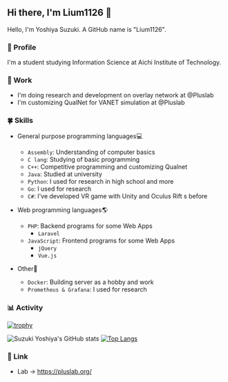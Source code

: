 ## Hi there, I'm Lium1126 👋
Hello, I'm Yoshiya Suzuki. A GitHub name is "Lium1126".

### 👀 Profile
I'm a student studying Information Science at Aichi Institute of Technology.

### 🔭 Work
- I'm doing research and development on overlay network at @Pluslab
- I'm customizing QualNet for VANET simulation at @Pluslab

### 🍀 Skills
- General purpose programming languages💻
  - `Assembly`: Understanding of computer basics
  - `C lang`: Studying of basic programming
  - `C++`: Competitive programming and customizing Qualnet
  - `Java`: Studied at university
  - `Python`: I used for research in high school and more
  - `Go`: I used for research
  - `C#`: I've developed VR game with Unity and Oculus Rift s before

- Web programming languages🌎
  - `PHP`: Backend programs for some Web Apps
     - `Laravel`
  - `JavaScript`: Frontend programs for some Web Apps
    - `jQuery`
    - `Vue.js`

- Other🦉
  - `Docker`: Building server as a hobby and work
  - `Prometheus & Grafana`: I used for research

### 📊 Activity
[![trophy](https://github-profile-trophy.vercel.app/?username=Lium1126&row=2&column=4&theme=darkhub)](https://github.com/ryo-ma/github-profile-trophy)

![Suzuki Yoshiya's GitHub stats](https://github-readme-stats.vercel.app/api?username=Lium1126&show_icons=true&theme=tokyonight&count_private=true)
[![Top Langs](https://github-readme-stats.vercel.app/api/top-langs/?username=Lium1126&layout=compact&theme=tokyonight)](https://github.com/anuraghazra/github-readme-stats)

### 💨 Link
- Lab -> https://pluslab.org/
